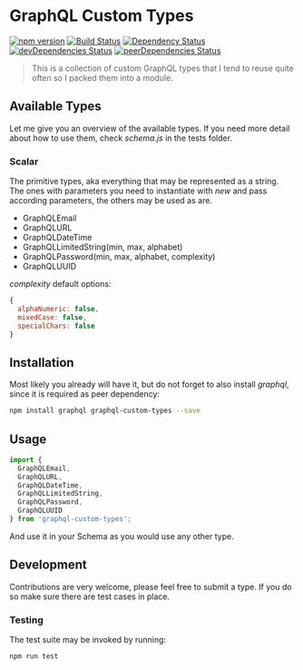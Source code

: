 # GraphQL Custom Types
[![npm version](https://badge.fury.io/js/graphql-custom-types.svg)](https://badge.fury.io/js/graphql-custom-types) [![Build Status](https://secure.travis-ci.org/stylesuxx/graphql-custom-types.png?branch=master)](https://travis-ci.org/stylesuxx/graphql-custom-types) [![Dependency Status](https://david-dm.org/stylesuxx/graphql-custom-types.svg)](https://david-dm.org/stylesuxx/graphql-custom-types) [![devDependencies Status](https://david-dm.org/stylesuxx/graphql-custom-types/dev-status.svg)](https://david-dm.org/stylesuxx/graphql-custom-types?type=dev) [![peerDependencies Status](https://david-dm.org/stylesuxx/graphql-custom-types/peer-status.svg)](https://david-dm.org/stylesuxx/graphql-custom-types?type=peer)

> This is a collection of custom GraphQL types that I tend to reuse quite often so I packed them into a module.

## Available Types
Let me give you an overview of the available types. If you need more detail about how to use them, check *schema.js* in the tests folder.

### Scalar
The primitive types, aka everything that may be represented as a string. The ones with parameters you need to instantiate with *new* and pass according parameters, the others may be used as are.

* GraphQLEmail
* GraphQLURL
* GraphQLDateTime
* GraphQLLimitedString(min, max, alphabet)
* GraphQLPassword(min, max, alphabet, complexity)
* GraphQLUUID

*complexity* default options:
```JavaScript
{
  alphaNumeric: false,
  mixedCase: false,
  specialChars: false
}
```

## Installation
Most likely you already will have it, but do not forget to also install *graphql*, since it is required as peer dependency:
```Bash
npm install graphql graphql-custom-types --save
```

## Usage
```JavaScript
import {
  GraphQLEmail,
  GraphQLURL,
  GraphQLDateTime,
  GraphQLLimitedString,
  GraphQLPassword,
  GraphQLUUID
} from 'graphql-custom-types';
```

And use it in your Schema as you would use any other type.

## Development
Contributions are very welcome, please feel free to submit a type. If you do so make sure there are test cases in place.

### Testing
The test suite may be invoked by running:
```Bash
npm run test
```
